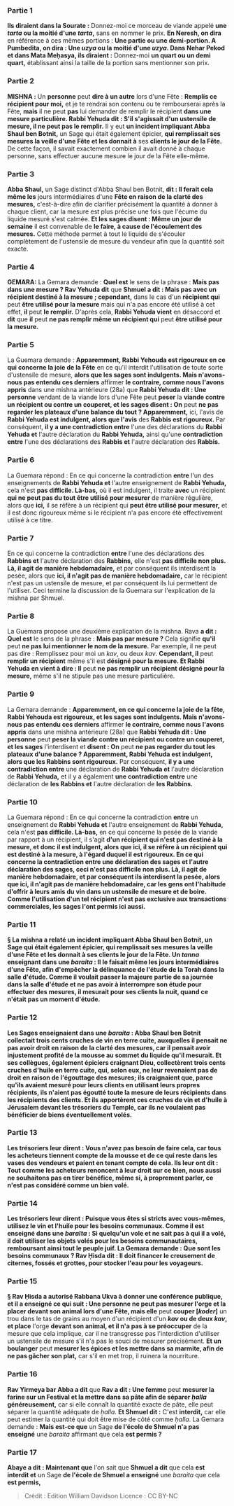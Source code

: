 
### Partie 1
<b>Ils diraient dans la Sourate :</b> Donnez-moi ce morceau de viande appelé <b>une <i>tarta</i> ou la moitié d'une <i>tarta</i>,</b> sans en nommer le prix. <b>En Neresh, on dira</b> en référence à ces mêmes portions : <b>Une partie ou une demi-portion. A Pumbedita, on dira : Une <i>uzya</i> ou la moitié d'une <i>uzya</i>. Dans Nehar Pekod et dans Mata Meḥasya, ils diraient :</b> Donnez-moi <b>un quart ou un demi quart,</b> établissant ainsi la taille de la portion sans mentionner son prix.

### Partie 2
<strong>MISHNA : </strong>Un <b>personne</b> peut <b>dire à un autre</b> lors d'une Fête : <b>Remplis ce récipient pour moi,</b> et je te rendrai son contenu ou te rembourserai après la Fête, <b>mais</b> il ne peut <b>pas</b> lui demander de remplir le récipient <b>dans une <b>mesure</b> particulière. Rabbi Yehuda dit : S'il s'agissait d'un ustensile de mesure, il ne peut pas le remplir.</b> Il y eut <b>un incident impliquant Abba Shaul ben Botnit,</b> un Sage qui était également épicier, <b>qui remplissait ses mesures la veille d'une Fête et les donnait à</b> ses <b>clients le jour de la Fête.</b> De cette façon, il savait exactement combien il avait donné à chaque personne, sans effectuer aucune mesure le jour de la Fête elle-même.

### Partie 3
<b>Abba Shaul,</b> un Sage distinct d'Abba Shaul ben Botnit, <b>dit : Il ferait cela même les</b> jours intermédiaires d'une <b>Fête en raison de la clarté des mesures,</b> c'est-à-dire afin de clarifier précisément la quantité à donner à chaque client, car la mesure est plus précise une fois que l'écume du liquide mesuré s'est calmée. <b>Et les sages disent : Même un jour de semaine</b> il est convenable de <b>le faire, à cause de l'écoulement des mesures.</b> Cette méthode permet à tout le liquide de s'écouler complètement de l'ustensile de mesure du vendeur afin que la quantité soit exacte.

### Partie 4
<strong>GEMARA:</strong> La Gemara demande : <b>Quel est</b> le sens de la phrase : <b>Mais pas dans une mesure ? Rav Yehuda dit</b> que <b>Shmuel a dit : Mais pas avec un récipient destiné à la mesure ; cependant,</b> dans le cas d'un <b>récipient qui</b> peut <b>être utilisé pour la mesure</b> mais qui n'a pas encore été utilisé à cet effet, <b>il</b> peut <b>le remplir.</b> D'après cela, <b>Rabbi Yehuda vient</b> en désaccord et <b>dit</b> que <b>il</b> peut <b>ne pas remplir même un récipient qui</b> peut <b>être utilisé pour la mesure.</b>

### Partie 5
La Guemara demande : <b>Apparemment, Rabbi Yehouda est rigoureux en ce qui concerne la joie de la Fête</b> en ce qu'il interdit l'utilisation de toute sorte d'ustensile de mesure, <b>alors que les sages sont indulgents. Mais n'avons-nous pas entendu ces derniers</b> affirmer <b>le contraire, comme nous l'avons appris</b> dans une mishna antérieure (28a) que <b>Rabbi Yehuda dit : Une personne</b> vendant de la viande lors d'une Fête peut <b>peser</b> la <b>viande contre un récipient ou contre un couperet, et les sages disent : On</b> peut <b>ne pas regarder les plateaux d'une <b>balance</b> du tout ? Apparemment,</b> ici, l'avis de <b>Rabbi Yehuda est indulgent, alors que l'avis</b> des <b>Rabbis est rigoureux. </b> Par conséquent, <b>il y a une contradiction entre</b> l'une des déclarations du <b>Rabbi Yehuda et</b> l'autre déclaration du <b>Rabbi Yehuda,</b> ainsi qu'une <b>contradiction entre</b> l'une des déclarations des <b>Rabbis et</b> l'autre déclaration des <b>Rabbis.</b>

### Partie 6
La Guemara répond : En ce qui concerne la contradiction <b>entre</b> l'un des enseignements de <b>Rabbi Yehuda et</b> l'autre enseignement de <b>Rabbi Yehuda,</b> cela n'est <b>pas difficile. Là-bas,</b> où il est indulgent, il traite <b>avec</b> un récipient <b>qui ne peut pas du tout être utilisé pour mesurer</b> de manière régulière, alors que <b>ici,</b> il se réfère à un récipient qui <b>peut être utilisé pour mesurer,</b> et il est donc rigoureux même si le récipient n'a pas encore été effectivement utilisé à ce titre.

### Partie 7
En ce qui concerne la contradiction <b>entre</b> l'une des déclarations des <b>Rabbins et</b> l'autre déclaration des <b>Rabbins,</b> elle n'est <b>pas difficile non plus. Là, il agit de manière hebdomadaire,</b> et par conséquent ils interdisent la pesée, alors que <b>ici, il n'agit pas de manière hebdomadaire,</b> car le récipient n'est pas un ustensile de mesure, et par conséquent ils lui permettent de l'utiliser. Ceci termine la discussion de la Guemara sur l'explication de la mishna par Shmuel.

### Partie 8
La Guemara propose une deuxième explication de la mishna. Rava <b>a dit : Quel est</b> le sens de la phrase : <b>Mais pas par mesure ?</b> Cela signifie <b>qu'il</b> peut <b>ne pas lui mentionner le nom de la mesure.</b> Par exemple, il ne peut pas dire : Remplissez pour moi un <i>kav</i>, ou deux <i>kav</i>. <b>Cependant, il</b> peut <b>remplir un récipient</b> même s'il est <b>désigné pour la mesure. Et Rabbi Yehuda en vient à dire : Il</b> peut <b>ne pas remplir un récipient désigné pour la mesure,</b> même s'il ne stipule pas une mesure particulière.

### Partie 9
La Gemara demande : <b>Apparemment, en ce qui concerne la joie de la fête, Rabbi Yehouda est rigoureux, et les sages sont indulgents. Mais n'avons-nous pas entendu ces derniers</b> affirmer <b>le contraire, comme nous l'avons appris</b> dans une mishna antérieure (28a) que <b>Rabbi Yehuda dit : Une personne</b> peut <b>peser la viande contre un récipient ou contre un couperet, et les sages</b> l'interdisent et <b>disent : On</b> peut <b>ne pas regarder du tout les plateaux d'une <b>balance</b> ? Apparemment, Rabbi Yehuda est indulgent, alors que les Rabbins sont rigoureux.</b> Par conséquent, <b>il y a une contradiction entre</b> une déclaration de <b>Rabbi Yehuda et</b> l'autre déclaration de <b>Rabbi Yehuda,</b> et il y a également <b>une contradiction entre</b> une déclaration de <b>les Rabbins et</b> l'autre déclaration de <b>les Rabbins.</b>

### Partie 10
La Guemara répond : En ce qui concerne la contradiction <b>entre</b> un enseignement de <b>Rabbi Yehuda et</b> l'autre enseignement de <b>Rabbi Yehuda,</b> cela n'est <b>pas difficile. Là-bas,</b> en ce qui concerne la pesée de la viande par rapport à un récipient, il s'agit <b>d'un récipient <b>qui n'est pas destiné à la mesure,</b> et donc il est indulgent, alors que <b>ici,</b> il se réfère à un récipient qui <b>est destiné à la mesure,</b> à l'égard duquel il est rigoureux. En ce qui concerne la contradiction <b>entre</b> une déclaration des <b>sages et</b> l'autre déclaration des <b>sages,</b> ceci n'est <b>pas difficile non plus. Là, il agit de manière hebdomadaire,</b> et par conséquent ils interdisent la pesée, alors que <b>ici, il n'agit pas de manière hebdomadaire, car les gens ont l'habitude d'offrir</b> à leurs amis du <b>vin dans un ustensile de mesure et de boire.</b> Comme l'utilisation d'un tel récipient n'est pas exclusive aux transactions commerciales, les sages l'ont permis ici aussi.

### Partie 11
§ La mishna a relaté <b>un incident impliquant Abba Shaul ben Botnit,</b> un Sage qui était également épicier, qui remplissait ses mesures la veille d'une Fête et les donnait à ses clients le jour de la Fête. Un <i>tanna</i> <b>enseignant</b> dans une <i>baraita</i> : <b>Il le faisait même les</b> jours intermédiaires d'une <b>Fête, afin</b> d'empêcher la <b>délinquance</b> de l'étude de la Torah dans <b>la salle d'étude.</b> Comme il voulait passer la majeure partie de sa journée dans la salle d'étude et ne pas avoir à interrompre son étude pour effectuer des mesures, il mesurait pour ses clients la nuit, quand ce n'était pas un moment d'étude.

### Partie 12
<b>Les Sages enseignaient</b> dans une <i>baraita</i> : Abba Shaul ben Botnit <b>collectait trois cents cruches de vin en terre cuite,</b> auxquelles il pensait ne pas avoir droit <b>en raison de la clarté des mesures,</b> car il pensait avoir injustement profité de la mousse au sommet du liquide qu'il mesurait. <b>Et ses collègues,</b> également épiciers craignant Dieu, <b>collectèrent trois cents cruches d'huile en terre cuite,</b> qui, selon eux, ne leur revenaient pas de droit <b>en raison de l'égouttage des mesures;</b> ils craignaient que, parce qu'ils avaient mesuré pour leurs clients en utilisant leurs propres récipients, ils n'aient pas égoutté toute la mesure de leurs récipients dans les récipients des clients. <b>Et ils apportèrent</b> ces cruches de vin et d'huile <b>à Jérusalem devant les <b>trésoriers</b> du Temple,</b> car ils ne voulaient pas bénéficier de biens éventuellement volés.

### Partie 13
Les trésoriers <b>leur dirent : Vous n'avez pas besoin de faire cela,</b> car tous les acheteurs tiennent compte de la mousse et de ce qui reste dans les vases des vendeurs et paient en tenant compte de cela. <b>Ils leur ont dit :</b> Tout comme les acheteurs renoncent à leur droit sur ce bien, <b>nous aussi ne souhaitons pas</b> en tirer <b>bénéfice,</b> même si, à proprement parler, ce n'est pas considéré comme un bien volé.

### Partie 14
Les trésoriers <b>leur dirent : Puisque vous êtes</b> si <b>stricts avec vous-mêmes, utilisez</b> le vin et l'huile <b>pour les besoins communaux. Comme il est enseigné</b> dans une <i>baraïta</i> : Si quelqu'un <b>vole et ne sait pas à qui il a volé, il</b> doit <b>utiliser</b> les objets volés <b>pour les besoins communautaires,</b> remboursant ainsi tout le peuple juif. La Gemara demande : <b>Que sont</b> les besoins communaux ? <b>Rav Ḥisda dit : </b> Il doit financer le creusement de <b>citernes, fossés et grottes,</b> pour stocker l'eau pour les voyageurs.

### Partie 15
§ <b>Rav Ḥisda a autorisé Rabbana Ukva</b> à donner une conférence publique, <b>et il a enseigné</b> ce qui suit : <b>Une personne</b> ne peut <b>pas mesurer l'orge et la placer</b> devant son animal lors d'une Fête, mais elle</b> peut <b>couper [<i>koder</i>]</b> un trou dans le tas de grains au moyen d'un récipient d'un <b><i>kav</i> ou de deux <i>kav</i>, et place</b> l'orge <b>devant son animal, et il n'a pas à se préoccuper</b> de la mesure que cela implique, car il ne transgresse pas l'interdiction d'utiliser un ustensile de mesure s'il n'a pas le souci de mesurer précisément. <b>Et un boulanger</b> peut <b>mesurer les épices et les mettre dans sa marmite, afin de ne pas gâcher son plat,</b> car s'il en met trop, il ruinera la nourriture.

### Partie 16
<b>Rav Yirmeya bar Abba a dit</b> que <b>Rav a dit : Une femme</b> peut <b>mesurer la farine sur un Festival et la mettre dans sa pâte afin de séparer <i>ḥalla</i> généreusement,</b> car si elle connaît la quantité exacte de pâte, elle peut séparer la quantité adéquate de <i>ḥalla</i>. <b>Et Shmuel dit :</b> C'est <b>interdit,</b> car elle peut estimer la quantité qui doit être mise de côté comme <i>ḥalla</i>. La Gemara demande : <b>Mais est-ce que</b> un Sage <b>de l'école de Shmuel n'a pas enseigné</b> une <i>baraita</i> affirmant que cela <b>est permis ?</b>

### Partie 17
<b>Abaye a dit : Maintenant que</b> l'on sait que <b>Shmuel a dit</b> que cela <b>est interdit et</b> un Sage <b>de l'école de Shmuel a enseigné</b> une <i>baraita</i> que cela <b>est permis,</b>

>Crédit : Edition William Davidson
>Licence : CC BY-NC